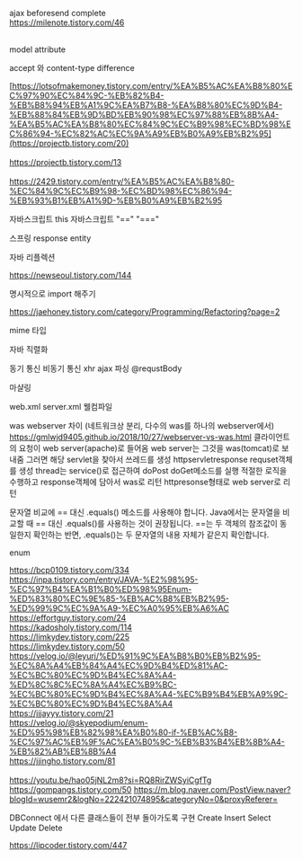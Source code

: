 ajax beforesend complete<br>
https://milenote.tistory.com/46<br><br>

model attribute



accept 와 content-type difference



[https://lotsofmakemoney.tistory.com/entry/%EA%B5%AC%EA%B8%80%EC%97%90%EC%84%9C-%EB%82%B4-%EB%B8%94%EB%A1%9C%EA%B7%B8-%EA%B8%80%EC%9D%B4-%EB%88%84%EB%9D%BD%EB%90%98%EC%97%88%EB%8B%A4-%EA%B5%AC%EA%B8%80%EC%84%9C%EC%B9%98%EC%BD%98%EC%86%94-%EC%82%AC%EC%9A%A9%EB%B0%A9%EB%B2%95](https://projectb.tistory.com/20)
<br><br>
https://projectb.tistory.com/13
<br><br>
https://2429.tistory.com/entry/%EA%B5%AC%EA%B8%80-%EC%84%9C%EC%B9%98-%EC%BD%98%EC%86%94-%EB%93%B1%EB%A1%9D-%EB%B0%A9%EB%B2%95


자바스크립트 this 
자바스크립트 "==" "==="

스프링 response entity

자바 리플렉션

https://newseoul.tistory.com/144

명시적으로 import 해주기

https://jaehoney.tistory.com/category/Programming/Refactoring?page=2

mime 타입

자바 직렬화

동기 통신 비동기 통신 xhr ajax 파싱 @requstBody

마샬링

web.xml server.xml 웰컴파일

was webserver 차이 (네트워크상 분리, 다수의 was를 하나의 webserver에서)
https://gmlwjd9405.github.io/2018/10/27/webserver-vs-was.html
클라이언트의 요청이 web server(apache)로 들어옴
web server는 그것을 was(tomcat)로 보내줌
그러면 해당 servlet을 찾아서 쓰레드를 생성
httpservletresponse requset객체를 생성
thread는 service()로 접근하여 doPost doGet메소드를 실행
적절한 로직을 수행하고
response객체에 담아서 was로 리턴
httpresonse형태로 web server로 리턴




문자열 비교에 == 대신 .equals() 메소드를 사용해야 합니다. Java에서는 문자열을 비교할 때 == 대신 .equals()를 사용하는 것이 권장됩니다. ==는 두 객체의 참조값이 동일한지 확인하는 반면, .equals()는 두 문자열의 내용 자체가 같은지 확인합니다. <br>



enum<br>

https://bcp0109.tistory.com/334<br>
https://inpa.tistory.com/entry/JAVA-%E2%98%95-%EC%97%B4%EA%B1%B0%ED%98%95Enum-%ED%83%80%EC%9E%85-%EB%AC%B8%EB%B2%95-%ED%99%9C%EC%9A%A9-%EC%A0%95%EB%A6%AC<br>
https://effortguy.tistory.com/24<br>
https://kadosholy.tistory.com/114<br>
https://limkydev.tistory.com/225<br>
https://limkydev.tistory.com/50<br>
https://velog.io/@leyuri/%ED%91%9C%EA%B8%B0%EB%B2%95-%EC%8A%A4%EB%84%A4%EC%9D%B4%ED%81%AC-%EC%BC%80%EC%9D%B4%EC%8A%A4-%ED%8C%8C%EC%8A%A4%EC%B9%BC-%EC%BC%80%EC%9D%B4%EC%8A%A4-%EC%B9%B4%EB%A9%9C-%EC%BC%80%EC%9D%B4%EC%8A%A4<br>
https://jjjayyy.tistory.com/21<br>
https://velog.io/@skyepodium/enum-%ED%95%98%EB%82%98%EA%B0%80-if-%EB%AC%B8-%EC%97%AC%EB%9F%AC%EA%B0%9C-%EB%B3%B4%EB%8B%A4-%EB%82%AB%EB%8B%A4<br>
https://jjingho.tistory.com/81
<br><br>
https://youtu.be/hao05jNL2m8?si=RQ8RirZWSyiCgfTg
https://gompangs.tistory.com/50
https://m.blog.naver.com/PostView.naver?blogId=wusemr2&logNo=222421074895&categoryNo=0&proxyReferer=

DBConnect 에서 다른 클래스들이 전부 돌아가도록 구현
Create
Insert
Select
Update
Delete


https://lipcoder.tistory.com/447
